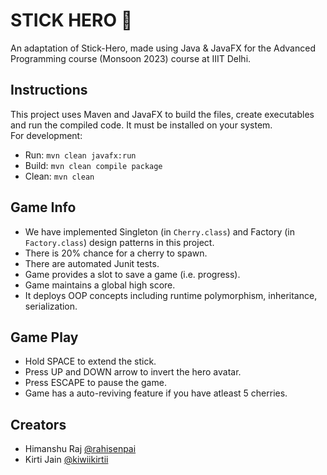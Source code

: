 # STICK HERO 🍒
An adaptation of Stick-Hero, made using Java & JavaFX for the Advanced Programming course (Monsoon 2023) course at IIIT Delhi.

## Instructions
This project uses Maven and JavaFX to build the files, create executables and run the compiled code. It must be installed on your system.</br>
For development:

- Run: `mvn clean javafx:run`
- Build: `mvn clean compile package`
- Clean: `mvn clean`</br>

## Game Info
- We have implemented Singleton (in `Cherry.class`) and Factory (in `Factory.class`) design patterns in this project.
- There is 20% chance for a cherry to spawn.
- There are automated Junit tests.
- Game provides a slot to save a game (i.e. progress).
- Game maintains a global high score.
- It deploys OOP concepts including runtime polymorphism, inheritance, serialization.

## Game Play
- Hold SPACE to extend the stick.
- Press UP and DOWN arrow to invert the hero avatar.
- Press ESCAPE to pause the game.
- Game has a auto-reviving feature if you have atleast 5 cherries.

## Creators
- Himanshu Raj [@rahisenpai](https://www.github.com/rahisenpai)
- Kirti Jain [@kiwiikirtii](https://www.github.com/kiwiikirtii)
